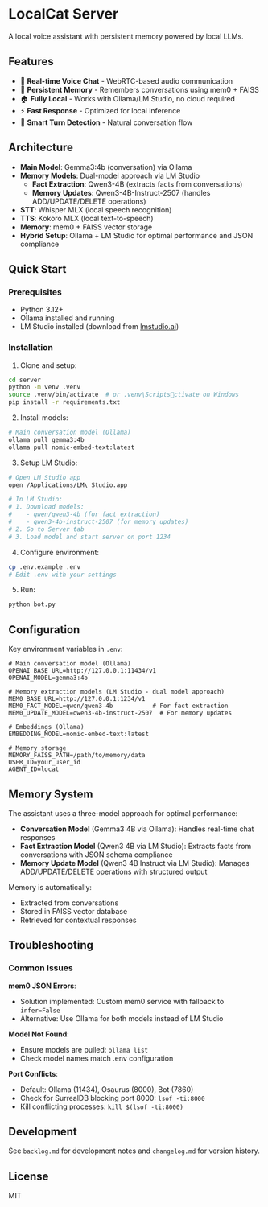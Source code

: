 # LocalCat Server

A local voice assistant with persistent memory powered by local LLMs.

## Features

- 🎤 **Real-time Voice Chat** - WebRTC-based audio communication
- 🧠 **Persistent Memory** - Remembers conversations using mem0 + FAISS
- 🏠 **Fully Local** - Works with Ollama/LM Studio, no cloud required
- ⚡ **Fast Response** - Optimized for local inference
- 🔄 **Smart Turn Detection** - Natural conversation flow

## Architecture

- **Main Model**: Gemma3:4b (conversation) via Ollama
- **Memory Models**: Dual-model approach via LM Studio
  - **Fact Extraction**: Qwen3-4B (extracts facts from conversations)
  - **Memory Updates**: Qwen3-4B-Instruct-2507 (handles ADD/UPDATE/DELETE operations)
- **STT**: Whisper MLX (local speech recognition)
- **TTS**: Kokoro MLX (local text-to-speech)
- **Memory**: mem0 + FAISS vector storage
- **Hybrid Setup**: Ollama + LM Studio for optimal performance and JSON compliance

## Quick Start

### Prerequisites
- Python 3.12+
- Ollama installed and running
- LM Studio installed (download from [lmstudio.ai](https://lmstudio.ai))

### Installation

1. Clone and setup:
```bash
cd server
python -m venv .venv
source .venv/bin/activate  # or .venv\Scriptsctivate on Windows
pip install -r requirements.txt
```

2. Install models:
```bash
# Main conversation model (Ollama)
ollama pull gemma3:4b
ollama pull nomic-embed-text:latest
```

3. Setup LM Studio:
```bash
# Open LM Studio app
open /Applications/LM\ Studio.app

# In LM Studio:
# 1. Download models:
#    - qwen/qwen3-4b (for fact extraction)
#    - qwen3-4b-instruct-2507 (for memory updates)
# 2. Go to Server tab
# 3. Load model and start server on port 1234
```

4. Configure environment:
```bash
cp .env.example .env
# Edit .env with your settings
```

5. Run:
```bash
python bot.py
```

## Configuration

Key environment variables in `.env`:

```env
# Main conversation model (Ollama)
OPENAI_BASE_URL=http://127.0.0.1:11434/v1
OPENAI_MODEL=gemma3:4b

# Memory extraction models (LM Studio - dual model approach)
MEM0_BASE_URL=http://127.0.0.1:1234/v1
MEM0_FACT_MODEL=qwen/qwen3-4b           # For fact extraction
MEM0_UPDATE_MODEL=qwen3-4b-instruct-2507  # For memory updates

# Embeddings (Ollama)
EMBEDDING_MODEL=nomic-embed-text:latest

# Memory storage
MEMORY_FAISS_PATH=/path/to/memory/data
USER_ID=your_user_id
AGENT_ID=locat
```

## Memory System

The assistant uses a three-model approach for optimal performance:
- **Conversation Model** (Gemma3 4B via Ollama): Handles real-time chat responses
- **Fact Extraction Model** (Qwen3 4B via LM Studio): Extracts facts from conversations with JSON schema compliance
- **Memory Update Model** (Qwen3 4B Instruct via LM Studio): Manages ADD/UPDATE/DELETE operations with structured output

Memory is automatically:
- Extracted from conversations
- Stored in FAISS vector database
- Retrieved for contextual responses

## Troubleshooting

### Common Issues

**mem0 JSON Errors**: 
- Solution implemented: Custom mem0 service with fallback to `infer=False`
- Alternative: Use Ollama for both models instead of LM Studio

**Model Not Found**:
- Ensure models are pulled: `ollama list`
- Check model names match .env configuration

**Port Conflicts**:
- Default: Ollama (11434), Osaurus (8000), Bot (7860)
- Check for SurrealDB blocking port 8000: `lsof -ti:8000`
- Kill conflicting processes: `kill $(lsof -ti:8000)`

## Development

See `backlog.md` for development notes and `changelog.md` for version history.

## License

MIT
